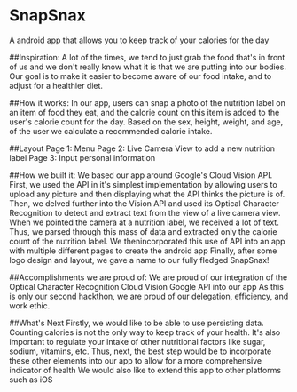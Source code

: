 # SnapSnax
A android app that allows you to keep track of your calories for the day 

##Inspiration:
A lot of the times, we tend to just grab the food that's in front of us and we don't really know what it is that we are putting into our bodies. Our goal is to make it easier to become aware of our food intake, and to adjust for a healthier diet. 

##How it works:
In our app, users can snap a photo of the nutrition label on an item of food they eat, and the calorie count on this item is added to the user's calorie count for the day. Based on the sex, height, weight, and age, of the user we calculate a recommended calorie intake.

##Layout 
Page 1: Menu
Page 2: Live Camera View to add a new nutrition label
Page 3: Input personal information

##How we built it: 
We based our app around Google's Cloud Vision API. First, we used the API in it's simplest implementation by allowing users to upload any picture and then displaying what the API thinks the picture is of.
Then, we delved further into the Vision API and used its Optical Character Recognition to detect and extract text from the view of a live camera view.
When we pointed the camera at a nutrition label, we received a lot of text. Thus, we parsed through this mass of data and extracted only the calorie count of the nutrition label.
We thenincorporated this use of API into an app with multiple different pages to create the android app
Finally, after some logo design and layout, we gave a name to our fully fledged SnapSnax!

##Accomplishments we are proud of:
We are proud of our integration of the Optical Character Recognition Cloud Vision Google API into our app
As this is only our second hackthon, we are proud of our delegation, efficiency, and work ethic.

##What's Next
Firstly, we would like to be able to use persisting data. 
Counting calories is not the only way to keep track of your health. It's also important to regulate your intake of other nutritional factors like sugar, sodium, vitamins, etc. Thus, next, the best step would be to incorporate these other elements into our app to allow for a more comprehensive indicator of health
We would also like to extend this app to other platforms such as iOS
